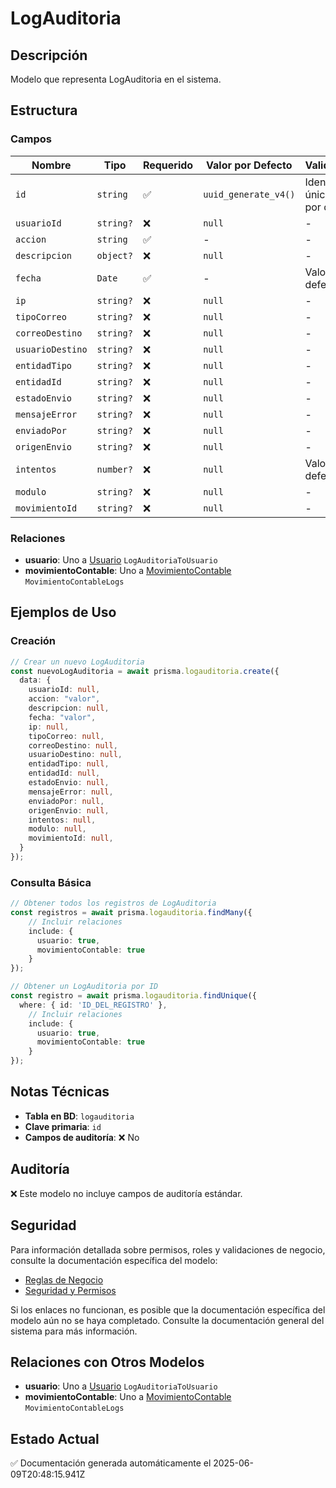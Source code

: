 # LogAuditoria

## Descripción
Modelo que representa LogAuditoria en el sistema.

## Estructura

### Campos

| Nombre | Tipo | Requerido | Valor por Defecto | Validaciones | Descripción |
|--------|------|-----------|-------------------|--------------|-------------|
| `id` | `string` | ✅ | `uuid_generate_v4()` | Identificador único, Valor por defecto |  |
| `usuarioId` | `string?` | ❌ | `null` | - |  |
| `accion` | `string` | ✅ | - | - |  |
| `descripcion` | `object?` | ❌ | `null` | - |  |
| `fecha` | `Date` | ✅ | - | Valor por defecto |  |
| `ip` | `string?` | ❌ | `null` | - |  |
| `tipoCorreo` | `string?` | ❌ | `null` | - |  |
| `correoDestino` | `string?` | ❌ | `null` | - |  |
| `usuarioDestino` | `string?` | ❌ | `null` | - |  |
| `entidadTipo` | `string?` | ❌ | `null` | - |  |
| `entidadId` | `string?` | ❌ | `null` | - |  |
| `estadoEnvio` | `string?` | ❌ | `null` | - |  |
| `mensajeError` | `string?` | ❌ | `null` | - |  |
| `enviadoPor` | `string?` | ❌ | `null` | - |  |
| `origenEnvio` | `string?` | ❌ | `null` | - |  |
| `intentos` | `number?` | ❌ | `null` | Valor por defecto |  |
| `modulo` | `string?` | ❌ | `null` | - |  |
| `movimientoId` | `string?` | ❌ | `null` | - |  |

### Relaciones

- **usuario**: Uno a [Usuario](./usuario.md) `LogAuditoriaToUsuario`
- **movimientoContable**: Uno a [MovimientoContable](./movimientocontable.md) `MovimientoContableLogs`

## Ejemplos de Uso

### Creación

```typescript
// Crear un nuevo LogAuditoria
const nuevoLogAuditoria = await prisma.logauditoria.create({
  data: {
    usuarioId: null,
    accion: "valor",
    descripcion: null,
    fecha: "valor",
    ip: null,
    tipoCorreo: null,
    correoDestino: null,
    usuarioDestino: null,
    entidadTipo: null,
    entidadId: null,
    estadoEnvio: null,
    mensajeError: null,
    enviadoPor: null,
    origenEnvio: null,
    intentos: null,
    modulo: null,
    movimientoId: null,
  }
});
```

### Consulta Básica

```typescript
// Obtener todos los registros de LogAuditoria
const registros = await prisma.logauditoria.findMany({
    // Incluir relaciones
    include: {
      usuario: true,
      movimientoContable: true
    }
});

// Obtener un LogAuditoria por ID
const registro = await prisma.logauditoria.findUnique({
  where: { id: 'ID_DEL_REGISTRO' },
    // Incluir relaciones
    include: {
      usuario: true,
      movimientoContable: true
    }
});
```

## Notas Técnicas

- **Tabla en BD**: `logauditoria`
- **Clave primaria**: `id`
- **Campos de auditoría**: ❌ No

## Auditoría

❌ Este modelo no incluye campos de auditoría estándar.

## Seguridad

Para información detallada sobre permisos, roles y validaciones de negocio, consulte la documentación específica del modelo:

- [Reglas de Negocio](./logauditoria/reglas_negocio.md)
- [Seguridad y Permisos](./logauditoria/seguridad.md)

Si los enlaces no funcionan, es posible que la documentación específica del modelo aún no se haya completado. Consulte la documentación general del sistema para más información.

## Relaciones con Otros Modelos

- **usuario**: Uno a [Usuario](./usuario.md) `LogAuditoriaToUsuario`
- **movimientoContable**: Uno a [MovimientoContable](./movimientocontable.md) `MovimientoContableLogs`

## Estado Actual

✅ Documentación generada automáticamente el 2025-06-09T20:48:15.941Z
